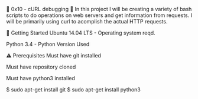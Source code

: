 🐚 0x10 - cURL debugging 🐚
In this project I will be creating a variety of bash scripts to do operations on web servers and get information from requests. I will be primarily using curl to acomplish the actual HTTP requests.

🏃 Getting Started
Ubuntu 14.04 LTS - Operating system reqd.

Python 3.4 - Python Version Used

⚠️ Prerequisites
Must have git installed

Must have repository cloned

Must have python3 installed

$ sudo apt-get install git
$ sudo apt-get install python3